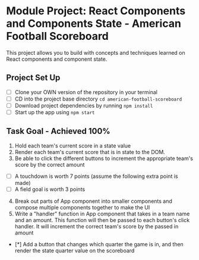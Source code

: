 # Module Project: React Components and Components State - American Football Scoreboard

This project allows you to build with concepts and techniques learned on React components and component state.

## Project Set Up

- [ ] Clone your OWN version of the repository in your terminal
- [ ] CD into the project base directory `cd american-football-scoreboard`
- [ ] Download project dependencies by running `npm install`
- [ ] Start up the app using `npm start`

## Task Goal - Achieved 100%

1. Hold each team's current score in a state value
2. Render each team's current score that is in state to the DOM.
3. Be able to click the different buttons to increment the appropriate team's score by the correct amount

  - [ ] A touchdown is worth 7 points (assume the following extra point is made)
  - [ ] A field goal is worth 3 points

4. Break out parts of App component into smaller components and compose multiple components together to make the UI
5. Write a "handler" function in App component that takes in a team name and an amount. This function will then be passed to each button's click handler. It will increment the correct team's score by the passed in amount


- [*] Add a button that changes which quarter the game is in, and then render the state quarter value on the scoreboard